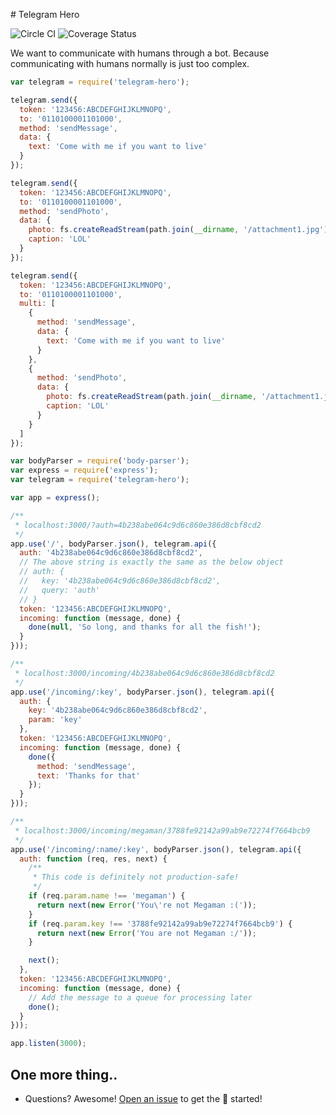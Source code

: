 # Telegram Hero

![Circle CI](https://circleci.com/gh/car-throttle/telegram-hero/tree/master.svg?style=shield)
![Coverage Status](https://coveralls.io/repos/car-throttle/telegram-hero/badge.svg?branch=master&service=github)

We want to communicate with humans through a bot. Because communicating with humans normally is just too complex.

```js
var telegram = require('telegram-hero');

telegram.send({
  token: '123456:ABCDEFGHIJKLMNOPQ',
  to: '0110100001101000',
  method: 'sendMessage',
  data: {
    text: 'Come with me if you want to live'
  }
});

telegram.send({
  token: '123456:ABCDEFGHIJKLMNOPQ',
  to: '0110100001101000',
  method: 'sendPhoto',
  data: {
    photo: fs.createReadStream(path.join(__dirname, '/attachment1.jpg')),
    caption: 'LOL'
  }
});

telegram.send({
  token: '123456:ABCDEFGHIJKLMNOPQ',
  to: '0110100001101000',
  multi: [
    {
      method: 'sendMessage',
      data: {
        text: 'Come with me if you want to live'
      }
    },
    {
      method: 'sendPhoto',
      data: {
        photo: fs.createReadStream(path.join(__dirname, '/attachment1.jpg')),
        caption: 'LOL'
      }
    }
  ]
});
```

```js
var bodyParser = require('body-parser');
var express = require('express');
var telegram = require('telegram-hero');

var app = express();

/**
 * localhost:3000/?auth=4b238abe064c9d6c860e386d8cbf8cd2
 */
app.use('/', bodyParser.json(), telegram.api({
  auth: '4b238abe064c9d6c860e386d8cbf8cd2',
  // The above string is exactly the same as the below object
  // auth: {
  //   key: '4b238abe064c9d6c860e386d8cbf8cd2',
  //   query: 'auth'
  // }
  token: '123456:ABCDEFGHIJKLMNOPQ',
  incoming: function (message, done) {
    done(null, 'So long, and thanks for all the fish!');
  }
}));

/**
 * localhost:3000/incoming/4b238abe064c9d6c860e386d8cbf8cd2
 */
app.use('/incoming/:key', bodyParser.json(), telegram.api({
  auth: {
    key: '4b238abe064c9d6c860e386d8cbf8cd2',
    param: 'key'
  },
  token: '123456:ABCDEFGHIJKLMNOPQ',
  incoming: function (message, done) {
    done({
      method: 'sendMessage',
      text: 'Thanks for that'
    });
  }
}));

/**
 * localhost:3000/incoming/megaman/3788fe92142a99ab9e72274f7664bcb9
 */
app.use('/incoming/:name/:key', bodyParser.json(), telegram.api({
  auth: function (req, res, next) {
    /**
     * This code is definitely not production-safe!
     */
    if (req.param.name !== 'megaman') {
      return next(new Error('You\'re not Megaman :('));
    }
    if (req.param.key !== '3788fe92142a99ab9e72274f7664bcb9') {
      return next(new Error('You are not Megaman :/'));
    }

    next();
  },
  token: '123456:ABCDEFGHIJKLMNOPQ',
  incoming: function (message, done) {
    // Add the message to a queue for processing later
    done();
  }
}));

app.listen(3000);
```

## One more thing..

- Questions? Awesome! [Open an issue](https://github.com/car-throttle/telegram-hero/issues) to get the :tada: started!
